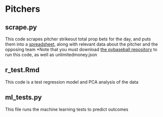 # Pitchers

## scrape.py

This code scrapes pitcher strikeout total prop bets for the day, and puts them into a [spreadsheet](https://docs.google.com/spreadsheets/d/10qq5okYIgb8XchBUVqbWQGZRv_AcuPfnct3Ah0rY0vI/edit?usp=sharing), along with relevant data about the pitcher and the opposing team *Note that you must download [the pybaseball repository](https://github.com/jldbc/pybaseball) to run this code, as well as unlimitedmoney.json

## r_test.Rmd

This code is a test regression model and PCA analysis of the data

## ml_tests.py

This file runs the machine learning tests to predict outcomes
